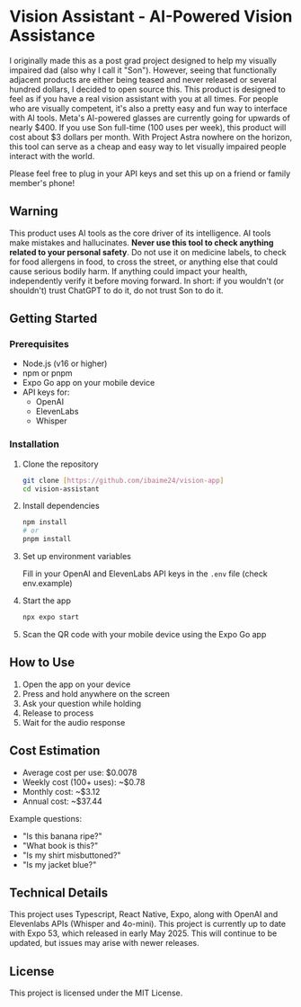 # Vision Assistant - AI-Powered Vision Assistance

I originally made this as a post grad project designed to help my visually impaired dad (also why I call it "Son"). However, seeing that functionally adjacent products are either being teased and never released or several hundred dollars, I decided to open source this. This product is designed to feel as if you have a real vision assistant with you at all times. For people who are visually competent, it's also a pretty easy and fun way to interface with AI tools. Meta's AI-powered glasses are currently going for upwards of nearly $400. If you use Son full-time (100 uses per week), this product will cost about $3 dollars per month. With Project Astra nowhere on the horizon, this tool can serve as a cheap and easy way to let visually impaired people interact with the world.

Please feel free to plug in your API keys and set this up on a friend or family member's phone! 

## Warning 

This product uses AI tools as the core driver of its intelligence. AI tools make mistakes and hallucinates. **Never use this tool to check anything related to your personal safety**. Do not use it on medicine labels, to check for food allergens in food, to cross the street, or anything else that could cause serious bodily harm. If anything could impact your health, independently verify it before moving forward. In short: if you wouldn't (or shouldn't) trust ChatGPT to do it, do not trust Son to do it.

## Getting Started

### Prerequisites

- Node.js (v16 or higher)
- npm or pnpm
- Expo Go app on your mobile device
- API keys for:
  - OpenAI
  - ElevenLabs
  - Whisper

### Installation

1. Clone the repository
   ```bash
   git clone [https://github.com/ibaime24/vision-app]
   cd vision-assistant
   ```

2. Install dependencies
   ```bash
   npm install
   # or
   pnpm install
   ```

3. Set up environment variables

   Fill in your OpenAI and ElevenLabs API keys in the `.env` file (check env.example)

4. Start the app
   ```bash
   npx expo start
   ```

5. Scan the QR code with your mobile device using the Expo Go app

## How to Use

1. Open the app on your device
2. Press and hold anywhere on the screen
3. Ask your question while holding
4. Release to process
5. Wait for the audio response

## Cost Estimation

- Average cost per use: $0.0078
- Weekly cost (100+ uses): ~$0.78
- Monthly cost: ~$3.12
- Annual cost: ~$37.44

Example questions:
- "Is this banana ripe?"
- "What book is this?"
- "Is my shirt misbuttoned?"
- "Is my jacket blue?"

## Technical Details

This project uses Typescript, React Native, Expo, along with OpenAI and Elevenlabs APIs (Whisper and 4o-mini). This project is currently up to date with Expo 53, which released in early May 2025. This will continue to be updated, but issues may arise with newer releases. 


## License

This project is licensed under the MIT License.


